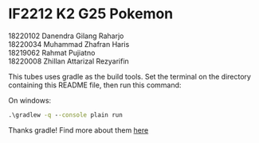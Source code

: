 # IF2212 K2 G25 Pokemon

18220102 Danendra Gilang Raharjo </br>
18220034 Muhammad Zhafran Haris </br>
18219062 Rahmat Pujiatno </br>
18220008 Zhillan Attarizal Rezyarifin </br>

This tubes uses gradle as the build tools.
Set the terminal on the directory containing this README file, then run this command:

On windows:
```cmd
.\gradlew -q --console plain run
```

Thanks gradle! Find more about them [here](https://guides.gradle.org/creating-new-gradle-builds/)
